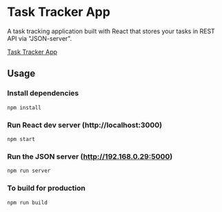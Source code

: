 # Task Tracker App

A task tracking application built with React that stores your tasks in REST API via "JSON-server".

[Task Tracker App](https://boylutracker.netlify.app/)

## Usage

### Install dependencies

```
npm install
```

### Run React dev server (http://localhost:3000)

```
npm start
```

### Run the JSON server (http://192.168.0.29:5000)

```
npm run server
```

### To build for production

```
npm run build
```
